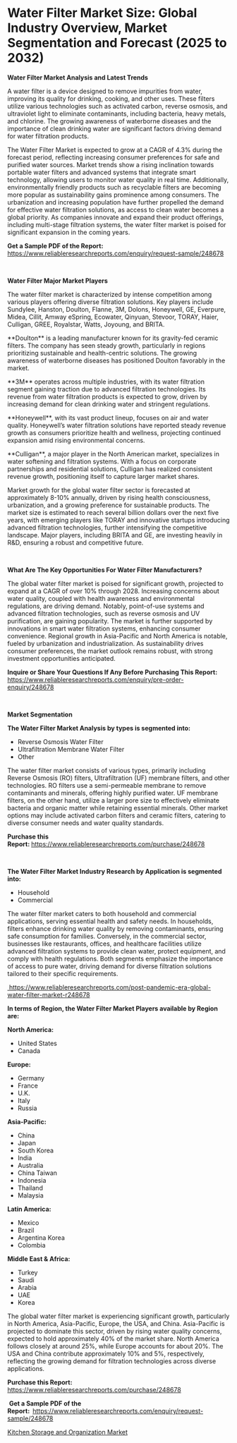 <p><h1>Water Filter Market Size: Global Industry Overview, Market Segmentation and Forecast (2025 to 2032)</h1></p><p><strong>Water Filter Market Analysis and Latest Trends</strong></p>
<p><p>A water filter is a device designed to remove impurities from water, improving its quality for drinking, cooking, and other uses. These filters utilize various technologies such as activated carbon, reverse osmosis, and ultraviolet light to eliminate contaminants, including bacteria, heavy metals, and chlorine. The growing awareness of waterborne diseases and the importance of clean drinking water are significant factors driving demand for water filtration products.</p><p>The Water Filter Market is expected to grow at a CAGR of 4.3% during the forecast period, reflecting increasing consumer preferences for safe and purified water sources. Market trends show a rising inclination towards portable water filters and advanced systems that integrate smart technology, allowing users to monitor water quality in real time. Additionally, environmentally friendly products such as recyclable filters are becoming more popular as sustainability gains prominence among consumers. The urbanization and increasing population have further propelled the demand for effective water filtration solutions, as access to clean water becomes a global priority. As companies innovate and expand their product offerings, including multi-stage filtration systems, the water filter market is poised for significant expansion in the coming years.</p></p>
<p><strong>Get a Sample PDF of the Report:&nbsp;</strong> <a href="https://www.reliableresearchreports.com/enquiry/request-sample/248678?utm_campaign=3362&utm_medium=2&utm_source=Github&utm_content=ia&utm_term=30032025&utm_id=water-filter">https://www.reliableresearchreports.com/enquiry/request-sample/248678</a></p>
<p>&nbsp;</p>
<p><strong>Water Filter Major Market Players</strong></p>
<p><p>The water filter market is characterized by intense competition among various players offering diverse filtration solutions. Key players include Sundylee, Hanston, Doulton, Flanne, 3M, Dolons, Honeywell, GE, Everpure, Midea, Cillit, Amway eSpring, Ecowater, Qinyuan, Stevoor, TORAY, Haier, Culligan, GREE, Royalstar, Watts, Joyoung, and BRITA.</p><p>**Doulton** is a leading manufacturer known for its gravity-fed ceramic filters. The company has seen steady growth, particularly in regions prioritizing sustainable and health-centric solutions. The growing awareness of waterborne diseases has positioned Doulton favorably in the market.</p><p>**3M** operates across multiple industries, with its water filtration segment gaining traction due to advanced filtration technologies. Its revenue from water filtration products is expected to grow, driven by increasing demand for clean drinking water and stringent regulations.</p><p>**Honeywell**, with its vast product lineup, focuses on air and water quality. Honeywell’s water filtration solutions have reported steady revenue growth as consumers prioritize health and wellness, projecting continued expansion amid rising environmental concerns.</p><p>**Culligan**, a major player in the North American market, specializes in water softening and filtration systems. With a focus on corporate partnerships and residential solutions, Culligan has realized consistent revenue growth, positioning itself to capture larger market shares.</p><p>Market growth for the global water filter sector is forecasted at approximately 8-10% annually, driven by rising health consciousness, urbanization, and a growing preference for sustainable products. The market size is estimated to reach several billion dollars over the next five years, with emerging players like TORAY and innovative startups introducing advanced filtration technologies, further intensifying the competitive landscape. Major players, including BRITA and GE, are investing heavily in R&D, ensuring a robust and competitive future.</p></p>
<p>&nbsp;</p>
<p><strong>What Are The Key Opportunities For Water Filter Manufacturers?</strong></p>
<p><p>The global water filter market is poised for significant growth, projected to expand at a CAGR of over 10% through 2028. Increasing concerns about water quality, coupled with health awareness and environmental regulations, are driving demand. Notably, point-of-use systems and advanced filtration technologies, such as reverse osmosis and UV purification, are gaining popularity. The market is further supported by innovations in smart water filtration systems, enhancing consumer convenience. Regional growth in Asia-Pacific and North America is notable, fueled by urbanization and industrialization. As sustainability drives consumer preferences, the market outlook remains robust, with strong investment opportunities anticipated.</p></p>
<p><strong>Inquire or Share Your Questions If Any Before Purchasing This Report:</strong> <a href="https://www.reliableresearchreports.com/enquiry/pre-order-enquiry/248678?utm_campaign=3362&utm_medium=2&utm_source=Github&utm_content=ia&utm_term=30032025&utm_id=water-filter">https://www.reliableresearchreports.com/enquiry/pre-order-enquiry/248678</a></p>
<p>&nbsp;</p>
<p><strong>Market Segmentation</strong></p>
<p><strong>The Water Filter Market Analysis by types is segmented into:</strong></p>
<p><ul><li>Reverse Osmosis Water Filter</li><li>Ultrafiltration Membrane Water Filter</li><li>Other</li></ul></p>
<p><p>The water filter market consists of various types, primarily including Reverse Osmosis (RO) filters, Ultrafiltration (UF) membrane filters, and other technologies. RO filters use a semi-permeable membrane to remove contaminants and minerals, offering highly purified water. UF membrane filters, on the other hand, utilize a larger pore size to effectively eliminate bacteria and organic matter while retaining essential minerals. Other market options may include activated carbon filters and ceramic filters, catering to diverse consumer needs and water quality standards.</p></p>
<p><strong>Purchase this Report:&nbsp;</strong><a href="https://www.reliableresearchreports.com/purchase/248678?utm_campaign=3362&utm_medium=2&utm_source=Github&utm_content=ia&utm_term=30032025&utm_id=water-filter">https://www.reliableresearchreports.com/purchase/248678</a></p>
<p>&nbsp;</p>
<p><strong>The Water Filter Market Industry Research by Application is segmented into:</strong></p>
<p><ul><li>Household</li><li>Commercial</li></ul></p>
<p><p>The water filter market caters to both household and commercial applications, serving essential health and safety needs. In households, filters enhance drinking water quality by removing contaminants, ensuring safe consumption for families. Conversely, in the commercial sector, businesses like restaurants, offices, and healthcare facilities utilize advanced filtration systems to provide clean water, protect equipment, and comply with health regulations. Both segments emphasize the importance of access to pure water, driving demand for diverse filtration solutions tailored to their specific requirements.</p></p>
<p><a href="https://www.reliableresearchreports.com/post-pandemic-era-global-water-filter-market-r248678?utm_campaign=3362&utm_medium=2&utm_source=Github&utm_content=ia&utm_term=30032025&utm_id=water-filter">&nbsp;https://www.reliableresearchreports.com/post-pandemic-era-global-water-filter-market-r248678</a></p>
<p><strong>In terms of Region, the Water Filter Market Players available by Region are:</strong></p>
<p>
    <p> <strong> North America: </strong>
        <ul>
            <li>United States</li>
            <li>Canada</li>
        </ul>
        </p> 
    <p> <strong> Europe: </strong>
        <ul>
            <li>Germany</li>
            <li>France</li>
            <li>U.K.</li>
            <li>Italy</li>
            <li>Russia</li>
        </ul>
        </p> 
    <p> <strong> Asia-Pacific: </strong>
        <ul>
            <li>China</li>
            <li>Japan</li>
            <li>South Korea</li>
            <li>India</li>
            <li>Australia</li>
            <li>China Taiwan</li>
            <li>Indonesia</li>
            <li>Thailand</li>
            <li>Malaysia</li>
        </ul>
        </p> 
    <p> <strong> Latin America: </strong>
        <ul>
            <li>Mexico</li>
            <li>Brazil</li>
            <li>Argentina Korea</li>
            <li>Colombia</li>
        </ul>
        </p> 
    <p> <strong> Middle East & Africa: </strong>
        <ul>
            <li>Turkey</li>
            <li>Saudi</li>
            <li>Arabia</li>
            <li>UAE</li>
            <li>Korea</li>
        </ul>
    </p>
    </p>
<p><p>The global water filter market is experiencing significant growth, particularly in North America, Asia-Pacific, Europe, the USA, and China. Asia-Pacific is projected to dominate this sector, driven by rising water quality concerns, expected to hold approximately 40% of the market share. North America follows closely at around 25%, while Europe accounts for about 20%. The USA and China contribute approximately 10% and 5%, respectively, reflecting the growing demand for filtration technologies across diverse applications.</p></p>
<p><strong>Purchase this Report: </strong><a href="https://www.reliableresearchreports.com/purchase/248678?utm_campaign=3362&utm_medium=2&utm_source=Github&utm_content=ia&utm_term=30032025&utm_id=water-filter">https://www.reliableresearchreports.com/purchase/248678</a></p>
<p>&nbsp;<strong>Get a Sample PDF of the Report:&nbsp;&nbsp;</strong><a href="https://www.reliableresearchreports.com/enquiry/request-sample/248678?utm_campaign=3362&utm_medium=2&utm_source=Github&utm_content=ia&utm_term=30032025&utm_id=water-filter">https://www.reliableresearchreports.com/enquiry/request-sample/248678</a></p>
<p><strong></strong></p>
<p><p><a href="https://github.com/haimamuirev8/Market-Research-Report-List-1/blob/main/kitchen-storage-and-organization-market.md?utm_campaign=3362&utm_medium=2&utm_source=Github&utm_content=ia&utm_term=30032025&utm_id=water-filter">Kitchen Storage and Organization Market</a></p></p>